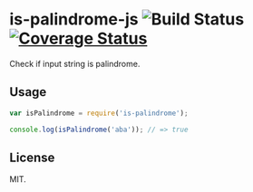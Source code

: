 # is-palindrome-js ![Build Status](https://travis-ci.org/Frederick-S/is-palindrome-js.svg) [![Coverage Status](https://coveralls.io/repos/github/Frederick-S/is-palindrome-js/badge.svg?branch=master)](https://coveralls.io/github/Frederick-S/is-palindrome-js?branch=master)
Check if input string is palindrome.

## Usage
```js
var isPalindrome = require('is-palindrome');

console.log(isPalindrome('aba')); // => true
```

## License
MIT.
